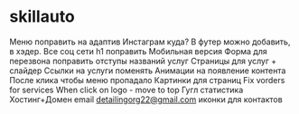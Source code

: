 # skillauto

Меню поправить на адаптив
Инстаграм куда? В футер можно добавить, в хэдер. Все соц сети
h1 поправить
Мобильная версия
Форма для перезвона
поправить отступы названий услуг
Страницы для услуг + слайдер
Ссылки на услуги поменять
Анимации на появление контента
После клика чтобы меню пропадало
Картинки для страниц
Fix vorders for services
When click on logo - move to top
Гугл статистика
Хостинг+Домен
email  detailingorg22@gmail.com
иконки для контактов